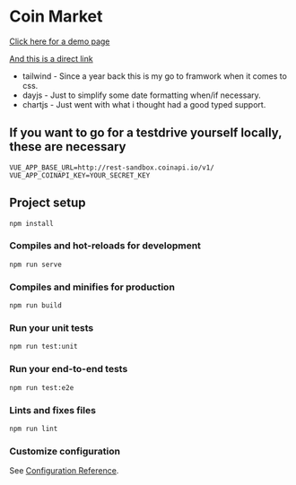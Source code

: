 # Coin Market

[Click here for a demo page](https://elated-johnson-2aa901.netlify.app)

[And this is a direct link](https://elated-johnson-2aa901.netlify.app/BTC)

* tailwind - Since a year back this is my go to framwork when it comes to css.
* dayjs - Just to simplify some date formatting when/if necessary.
* chartjs - Just went with what i thought had a good typed support.

## If you want to go for a testdrive yourself locally, these are necessary
```
VUE_APP_BASE_URL=http://rest-sandbox.coinapi.io/v1/
VUE_APP_COINAPI_KEY=YOUR_SECRET_KEY
```


## Project setup
```
npm install
```

### Compiles and hot-reloads for development
```
npm run serve
```

### Compiles and minifies for production
```
npm run build
```

### Run your unit tests
```
npm run test:unit
```

### Run your end-to-end tests
```
npm run test:e2e
```

### Lints and fixes files
```
npm run lint
```

### Customize configuration
See [Configuration Reference](https://cli.vuejs.org/config/).
